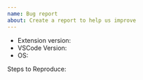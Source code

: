 ```yaml
---
name: Bug report
about: Create a report to help us improve
---
```


- Extension version:
- VSCode Version:
- OS:

Steps to Reproduce:
